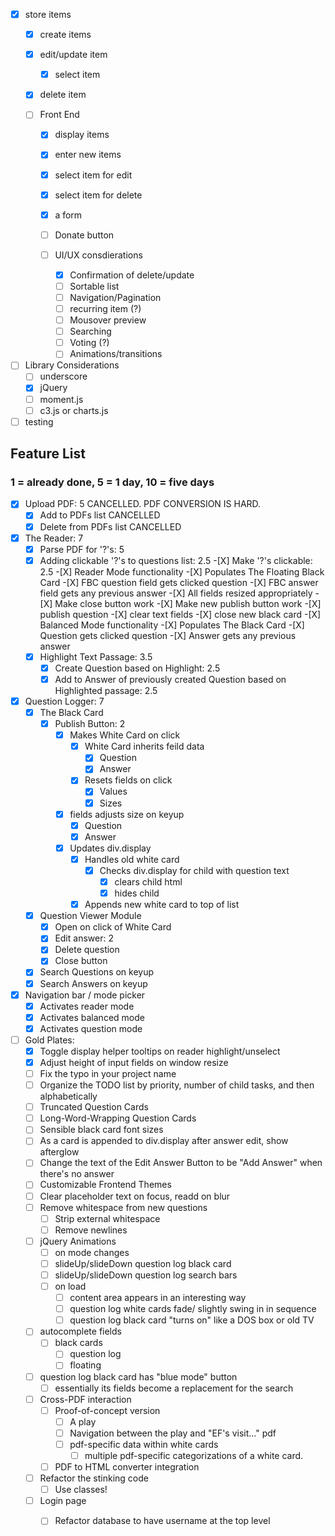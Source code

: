 - [X] store items
	-[X] create items
	-[X] edit/update item
		-[X] select item
	-[X] delete item
	

	-[ ] Front End
		-[X] display items
		-[X] enter new items
		-[X] select item for edit
		-[X] select item for delete
		-[X] a form
		-[ ] Donate button

		-[ ] UI/UX consdierations
			-[X] Confirmation of delete/update
			-[ ] Sortable list
			-[ ] Navigation/Pagination
			-[ ] recurring item (?)
			-[ ] Mousover preview
			-[ ] Searching
			-[ ] Voting (?)
			-[ ] Animations/transitions

- [ ] Library Considerations
	-[ ] underscore
	-[X] jQuery
	-[ ] moment.js
	-[ ] c3.js or charts.js

-[ ] testing

## Feature List

### 1 = already done, 5 = 1 day, 10 = five days

-[X] Upload PDF: 5 CANCELLED. PDF CONVERSION IS HARD.
 	-[X] Add to PDFs list CANCELLED
	-[X] Delete from PDFs list CANCELLED

-[X] The Reader: 7
	-[X] Parse PDF for '?'s: 5
	-[X] Adding clickable '?'s to questions list: 2.5
			-[X] Make '?'s clickable: 2.5
			-[X] Reader Mode functionality
				-[X] Populates The Floating Black Card
					-[X] FBC question field gets clicked question
					-[X] FBC answer field gets any previous answer
					-[X] All fields resized appropriately
				-[X] Make close button work
				-[X] Make new publish button work
					-[X] publish question
					-[X] clear text fields
					-[X] close new black card
			-[X] Balanced Mode functionality
				-[X] Populates The Black Card
					-[X] Question gets clicked question
					-[X] Answer gets any previous answer 
	-[X] Highlight Text Passage: 3.5
		-[X] Create Question based on Highlight: 2.5
		-[X] Add to Answer of previously created Question based on Highlighted passage: 2.5

-[X] Question Logger: 7
	-[X] The Black Card
		-[X] Publish Button: 2
			-[X] Makes White Card on click
				-[X] White Card inherits feild data
					-[X] Question
					-[X] Answer
				-[X] Resets fields on click
					-[X] Values
					-[X] Sizes
			-[X] fields adjusts size on keyup
				-[X] Question
				-[X] Answer
			-[X] Updates div.display
				-[X] Handles old white card
					-[X] Checks div.display for child with question text
						-[X] clears child html
						-[X] hides child
				-[X] Appends new white card to top of list
	-[X] Question Viewer Module
		-[X] Open on click of White Card
		-[X] Edit answer: 2
		-[X] Delete question
		-[X] Close button
	-[X] Search Questions on keyup
	-[X] Search Answers on keyup

-[X] Navigation bar / mode picker
	-[X] Activates reader mode
	-[X] Activates balanced mode
	-[X] Activates question mode

-[ ] Gold Plates:
	-[X] Toggle display helper tooltips on reader highlight/unselect
	-[X] Adjust height of input fields on window resize
	-[ ] Fix the typo in your project name
	-[ ] Organize the TODO list by priority, number of child tasks, and then alphabetically
	-[ ] Truncated Question Cards
	-[ ] Long-Word-Wrapping Question Cards
	-[ ] Sensible black card font sizes
	-[ ] As a card is appended to div.display after answer edit, show afterglow
	-[ ] Change the text of the Edit Answer Button to be "Add Answer" when there's no answer
	-[ ] Customizable Frontend Themes
	-[ ] Clear placeholder text on focus, readd on blur
	-[ ] Remove whitespace from new questions
		-[ ] Strip external whitespace
		-[ ] Remove newlines
	-[ ] jQuery Animations 
		-[ ] on mode changes
		-[ ] slideUp/slideDown question log black card
		-[ ] slideUp/slideDown question log search bars
		-[ ] on load
			-[ ] content area appears in an interesting way
			-[ ] question log white cards fade/ slightly swing in in sequence
			-[ ] question log black card "turns on" like a DOS box or old TV
	-[ ] autocomplete fields
		-[ ] black cards
			-[ ] question log
			-[ ] floating
	-[ ] question log black card has "blue mode" button
		-[ ] essentially its fields become a replacement for the search 
	-[ ] Cross-PDF interaction
		-[ ] Proof-of-concept version
			-[ ] A play
			-[ ] Navigation between the play and "EF's visit..." pdf
			-[ ] pdf-specific data within white cards
				-[ ] multiple pdf-specific categorizations of a white card.
		-[ ] PDF to HTML converter integration
	-[ ] Refactor the stinking code
		-[ ] Use classes!
	-[ ] Login page
		-[ ] Refactor database to have username at the top level

